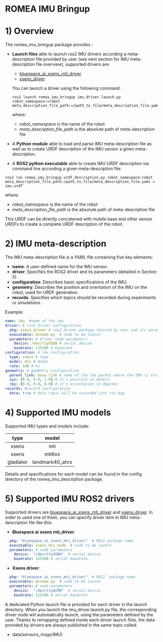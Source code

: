 # ROMEA IMU Bringup #

# 1) Overview #

The romea_imu_bringup package provides  : 

 - **Launch files** able to launch ros2 IMU drivers according a meta-description file provided by user (see next section for IMU meta-description file overview), supported drivers are:

   - [bluespace_ai_xsens_mti_driver](https://github.com/bluespace-ai/bluespace_ai_xsens_ros_mti_driver)
   - [xsens_driver](https://github.com/norlab-ulaval/ethzasl_xsens_driver.git)

   You can launch a driver using the following command: 

    ```console
    ros2 launch romea_imu_bringup imu_driver.launch.py robot_namespace:=robot meta_description_file_path:=/path_to_file/meta_description_file.yaml
    ```

   where:

   - *robot_namespace* is the name of the robot 
   - *meta_description_file_path* is the absolute path of meta-description file    

 - A **Python module** able to load and parse IMU meta-description file as well as to create URDF description of the IMU sensor a given meta-description.

 - A **ROS2 python executable** able to create IMU URDF description via command line according a given meta-description file:

  ```console
  ros2 run romea_imu_bringup urdf_description.py robot_namespace:robot meta_description_file_path:/path_to_file/meta_description_file.yaml > imu.urdf`
  ```

   where:

   - *robot_namespace* is the name of the robot 
   - *meta_description_file_path* is the absolute path of meta-description file    

   This URDF  can be directly concatened with mobile base and other sensor URDFs to create a complete URDF description of the robot.  

   



# 2) IMU meta-description #

The IMU meta-description file is a YAML file containing five key elements:
- **name**: A user-defined name for the IMU sensor.
- **driver**: Specifies the ROS2 driver and its parameters (detailed in Section 5).
- **configuration**: Describes basic specifications of the IMU.
- **geometry**: Describes the position and orientation of the IMU on the robot, used for URDF generation.
- **records**: Specifies which topics should be recorded during experiments or simulations.

Example:
```yaml
name: imu  #name of the imu
driver: # ros2 driver configuration
  pkg: xsens_driver # ros2 driver package choiced by user and its parameters 
  executable: mtnode.py  # node to be launch
  parameters: # driver node parameters
    device: /dev/ttyUSB0 # serial device
    baudrate: 115200 # baudrate
configuration: # imu configuration
  type: xsens # type
  model: mti # model
  rate: 100 # hz
geometry: # geometry configuration 
  parent_link: base_link # name of the the parent where the IMU is attached
  xyz: [0.0, 0.0, 1.0] # it's position in meters
  rpy: [0.0, 0.0, 0.0] # it's orientation in degrees
records: #record configuration
  data: true # data topic will be recorded into ros bag
```

# 4) Supported IMU models

Supported IMU types and models include:

|  type  |   model    |
| :----: | :--------: |
| xsens  |    mti     |
| xsens  |   mti6xx   |
| gladiator  |   landmark40_ahrs   |

Details and specifications for each model can be found in the config directory of the romea_imu_description package.

# 5) Supported IMU ROS2 drivers

Supported drivers are [bluespace_ai_xsens_mti_driver](https://github.com/bluespace-ai/bluespace_ai_xsens_ros_mti_driver) and  [xsens_driver](https://github.com/norlab-ulaval/ethzasl_xsens_driver.git). In order to used one of them, you can specify driver item in IMU meta-description file like this:

- **Bluespace ai xsens mti_driver**:

```yaml
  pkg: "bluespace_ai_xsens_mti_driver"  # ROS2 package name  
  executable: xsens_mti_node  # node to be launch
  parameters: # node parameters
    device:  "/dev/ttyUSB0"  # serial device
    baudrate: 115200 # serial baudrate
```

- **Xsens driver**:

```yaml
  pkg: "bluespace_ai_xsens_mti_driver"  # ROS2  package name  
  executable: mtnode.py  # node to be launch
  parameters: # node parameters
    device:  "/dev/ttyACM0"  # serial device
    baudrate: 115200 # serial baudrate
```

A dedicated Python launch file is provided for each driver in the launch directory. When you launch the imu_driver.launch.py file, the corresponding driver node will automatically launch, using the parameters defined by the user. Thanks to remapping defined inside each driver launch files, the data provided by drivers are always published in the same topic called:

- data(sensors_msgs/IMU)
